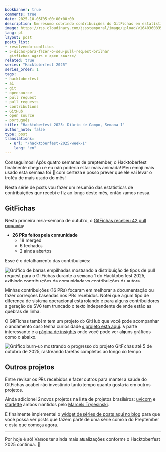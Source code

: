 ```yaml
---
bookbanner: true
comments: true
date: 2025-10-05T05:00:00+00:00
description: Um resumo cobrindo contribuições do GitFichas em estatísticas de pull requests
image: https://res.cloudinary.com/jesstemporal/image/upload/v1640360835/covers/miscellaneous_ld0l6r.png
lang: pt
layout: post
posts_list:
- resolvendo-conflitos
- 5-dicas-para-fazer-o-seu-pull-request-brilhar
- gitfichas-agora-e-open-source/
related: true
series: "Hacktoberfest 2025"
series_order: 1
tags:
- hacktoberfest
- ai
- git
- opensource
- pull request
- pull requests
- contributions
- GitHub
- open source
- português
title: "Hacktoberfest 2025: Diário de Campo, Semana 1"
author_note: false
type: post
translations:
  - url: "/hacktoberfest-2025-week-1"
    lang: "en"
---
```


Conseguimos! Após quatro semanas de preptember, o Hacktoberfest finalmente chegou e eu não poderia estar mais animada! Meu emoji mais usado esta semana foi 🎉 com certeza e posso prever que ele vai levar o troféu de mais usado do mês!

Nesta série de posts vou fazer um resumão das estatísticas de contribuições que recebi e fiz ao longo deste mês, então vamos nessa.

## GitFichas

Nesta primeira meia-semana de outubro, o [GitFichas recebeu 42 pull requests](https://github.com/jtemporal/gitfichas):

- **26 PRs feitos pela comunidade**
  - 18 merged
  - 6 fechados
  - 2 ainda abertos

Esse é o detalhamento das contribuições:

![Gráfico de barras empilhadas mostrando a distribuição de tipos de pull request para o GitFichas durante a semana 1 do Hacktoberfest 2025, exibindo contribuições da comunidade vs contribuições da autora](https://res.cloudinary.com/jesstemporal/image/upload/v1759705587/pr-type-distribution-week-1-hacktoberfest_aikjtb.png)

Minhas contribuições (16 PRs) focaram em melhorar a documentação ou fazer correções baseadas nos PRs recebidos. Notei que algum tipo de diferença de sistema operacional está rolando e para alguns contribuidores a geração de SVG tem truncado o texto independente de onde estão as quebras de linha.

O GitFichas também tem um projeto do GitHub que você pode acompanhar o andamento caso tenha curiosidade [o projeto está aqui](https://github.com/users/jtemporal/projects/1). A parte interessante é a [página de insights](https://github.com/users/jtemporal/projects/1/insights) onde você pode ver alguns gráficos como o abaixo.

![Gráfico burn-up mostrando o progresso do projeto GitFichas até 5 de outubro de 2025, rastreando tarefas completas ao longo do tempo](https://res.cloudinary.com/jesstemporal/image/upload/v1759705587/burn-up-up-to-oct-4th_czxxdy.png)

## Outros projetos

Entre revisar os PRs recebidos e fazer outros para manter a saúde do GitFichas acabei não investindo tanto tempo quanto gostaria em outros projetos.

Ainda adicionei 2 novos projetos na lista de projetos brasileiros: [uvicorn](https://github.com/jtemporal/jtemporal.github.io/pull/325) e [starlette](https://github.com/jtemporal/jtemporal.github.io/pull/324) ambos mantidos pelo [Marcelo Trylesinski](https://github.com/Kludex).

E finalmente implementei o [widget de séries de posts aqui no blog](https://github.com/jtemporal/jtemporal.github.io/pull/327) para que você possa ver posts que fazem parte de uma série como a do Preptember e esta que começa agora.

---

Por hoje é só! Vamos ter ainda mais atualizações conforme o Hacktoberfest 2025 continua. 🎃

